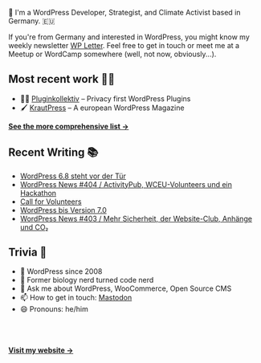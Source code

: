👋 I'm a WordPress Developer, Strategist, and Climate Activist based in Germany. 🇪🇺

If you're from Germany and interested in WordPress, you might know my weekly newsletter [WP Letter](https://wpletter.de/). Feel free to get in touch or meet me at a Meetup or WordCamp somewhere (well, not now, obviously...).


## Most recent work 👷‍♂️

- 👨‍💻 [Pluginkollektiv](https://github.com/pluginkollektiv) – Privacy first WordPress Plugins
- 🖌️ [KrautPress](https://kraut.press) – A european WordPress Magazine

**[See the more comprehensive list &rarr;](https://simonkraft.com/what-i-do)**


## Recent Writing 📚

<!-- BLOG-POST-LIST:START -->
- [WordPress 6.8 steht vor der Tür](https://www.wppodcast.de/podcast/wordpress-6-8-steht-vor-der-tuer/)
- [WordPress News #404 / ActivityPub, WCEU-Volunteers und ein Hackathon](https://feed.kraut.press/link/14399/16979759/404)
- [Call for Volunteers](https://feed.kraut.press/link/23937/16972041/call-for-volunteers)
- [WordPress bis Version 7.0](https://www.wppodcast.de/podcast/wordpress-bis-version-7-0/)
- [WordPress News #403 / Mehr Sicherheit, der Website-Club, Anhänge und CO₂](https://feed.kraut.press/link/14399/16969509/403)
<!-- BLOG-POST-LIST:END -->


## Trivia 🤪

- 👴 WordPress since 2008
- 🌱 Former biology nerd turned code nerd
- 💬 Ask me about WordPress, WooCommerce, Open Source CMS
- 📫 How to get in touch: [Mastodon](https://dewp.space/@simon)
- 😄 Pronouns: he/him

<br/><br/><br/>
**[Visit my website &rarr;](https://simonkraft.com/hi)**